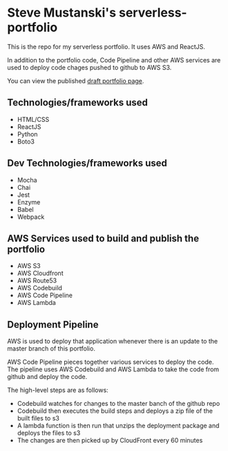 # Steve Mustanski's serverless-portfolio
This is the repo for my serverless portfolio.  It uses AWS and ReactJS.

In addition to the portfolio code, Code Pipeline and other AWS services are used to deploy code chages pushed to github to
AWS S3. 

You can view the published [draft portfolio page](https://portfolio.stevemustanski.com).

## Technologies/frameworks used
* HTML/CSS
* ReactJS
* Python
* Boto3

## Dev Technologies/frameworks used
* Mocha
* Chai
* Jest
* Enzyme
* Babel
* Webpack

## AWS Services used to build and publish the portfolio
* AWS S3
* AWS Cloudfront
* AWS Route53
* AWS Codebuild
* AWS Code Pipeline
* AWS Lambda

## Deployment Pipeline
AWS is used to deploy that application whenever there is an update to the master branch of this portfolio.

AWS Code Pipeline pieces together various services to deploy the code.  The pipeline uses AWS Codebuild and AWS Lambda to take the code from
github and deploy the code.

The high-level steps are as follows:
* Codebuild watches for changes to the master banch of the github repo
* Codebuild then executes the build steps and deploys a zip file of the built files to s3
* A lambda function is then run that unzips the deployment package and deploys the files to s3
* The changes are then picked up by CloudFront every 60 minutes 